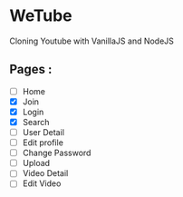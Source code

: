 # WeTube

Cloning Youtube with VanillaJS and NodeJS

## Pages :

- [ ] Home
- [x] Join
- [x] Login
- [x] Search
- [ ] User Detail
- [ ] Edit profile
- [ ] Change Password
- [ ] Upload
- [ ] Video Detail
- [ ] Edit Video
